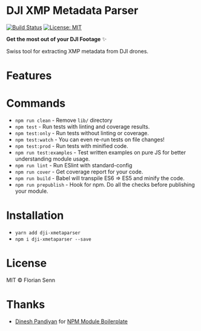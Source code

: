 # DJI XMP Metadata Parser

[![Build Status](https://travis-ci.org/flexdinesh/npm-module-boilerplate.svg?branch=master)](https://travis-ci.org/flexdinesh/npm-module-boilerplate)  [![License: MIT](https://img.shields.io/badge/License-MIT-blue.svg)](https://opensource.org/licenses/MIT)

**Get the most out of your DJI Footage** ✨

Swiss tool for extracting XMP metadata from DJI drones.

# Features



# Commands
- `npm run clean` - Remove `lib/` directory
- `npm test` - Run tests with linting and coverage results.
- `npm test:only` - Run tests without linting or coverage.
- `npm test:watch` - You can even re-run tests on file changes!
- `npm test:prod` - Run tests with minified code.
- `npm run test:examples` - Test written examples on pure JS for better understanding module usage.
- `npm run lint` - Run ESlint with standard-config
- `npm run cover` - Get coverage report for your code.
- `npm run build` - Babel will transpile ES6 => ES5 and minify the code.
- `npm run prepublish` - Hook for npm. Do all the checks before publishing your module.

# Installation

- `yarn add dji-xmetaparser`
- `npm i dji-xmetaparser --save`


# License

MIT © Florian Senn

# Thanks

- [Dinesh Pandiyan](https://github.com/flexdinesh) for [NPM Module Boilerplate](https://github.com/flexdinesh/npm-module-boilerplate)
